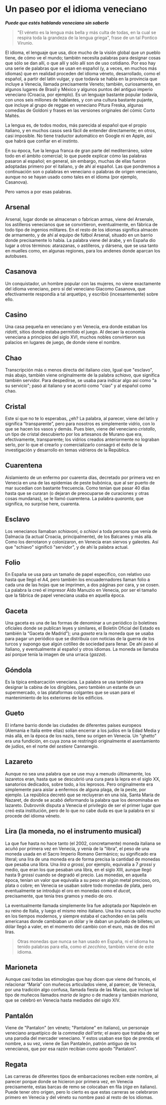 # Un paseo por el idioma veneciano

__*Puede que estés hablando veneciano sin saberlo*__

> "El véneto es la lengua más bella y más culta de todas, en la cual se respira
> toda la grandeza de la lengua griega", frase de un tal Pontico Virunio.

El idioma, el lenguaje que usa, dice mucho de la visión global que un pueblo
tiene, de cómo ve el mundo; también necesita palabras para designar cosas que
sólo se dan allí, o que allí y sólo allí son de uso cotidiano. Por eso hay una
serie de palabras que se usan en español (y, a veces, en muchos más idiomas) que
en realidad proceden del idioma véneto, desarrollado, como el español, a partir
del latín vulgar, y que todavía se habla en la provincia que incluye a Venecia,
llamada precisamente Veneto; también, curiosamente, en algunos lugares de Brasil
y México y algunos puntos del antiguo imperio veneciano (Croacia, por
ejemplo). Es un lenguaje bastante popular todavía, con unos seis millones de
hablantes, y con una cultura bastante pujante, que incluye al grupo de reggae en
veneciano Pitura Freska, algunas comedias de Goldoni y frases en las versiones
originales del cómic Corto Maltés.

La lengua es, de todos modos, más parecida al español que el propio
italiano, y en muchos casos será fácil de entender directamente; en
otros, casi imposible. No tiene traductor automático en Google ni en
Apple, así que habrá que confiar en el instinto.

En su época, fue la lengua franca de gran parte del mediterráneo, sobre todo en
el ámbito comercial; lo que puede explicar cómo las palabras pasaron al español;
en general, sin embargo, muchas de ellas fueron adoptadas primero por el
italiano, y de ahí al español. Las que pondremos a continuación son o palabras
en veneciano o palabras de origen veneciano, aunque no se hayan usado como tales
en el idioma (por ejemplo, Casanova).

Pero vamos a por esas palabras.

## Arsenal

Arsenal, lugar donde se almacenan o fabrican armas, viene del Arsenale, los
astilleros venecianos que se convirtieron, eventualmente, en fábrica de todo
tipo de ingenios militares. En el resto de los idiomas significa almacén de
armamento, y de ahí al equipo de fútbol Arsenal, situado en un barrio donde
precisamente lo había. La palabra viene del árabe, y en España dio lugar a otros
términos: atarazanas, o astilleros, y dársena, que se usa tanto en muelles como,
en algunas regiones, para los andenes donde aparcan los autobuses.

## Casanova

Un conquistador, un hombre popular con las mujeres, no viene exactamente del
idioma veneciano, pero sí del veneciano Giacomo Casanova, que efectivamente
respondía a tal arquetipo, y escribió (incesantemente) sobre ello.

## Casino

Una casa pequeña en veneciano y en Venecia, era donde estaban los *ridotti*,
sitios donde estaba permitido el juego. Al decaer la economía veneciana a
principios del siglo XVI, muchos nobles convirtieron sus palacios en lugares de
juego, de donde viene el nombre.

## Chao

Transcripción más o menos directa del italiano *ciao*, Igual que "esclavo", más
abajo, también viene originalmente de la palabra *schiavo*, que significa
también servidor. Para despedirse, se usaba para indicar algo así como "a su
servicio"; pasó al italiano y se acortó como "ciao" y al español como chao.

## Cristal

Este sí que no te lo esperabas, ¿eh? La palabra, al parecer, viene del
latín y significa “transparente”, pero para nosotros es simplemente
vidrio, con lo que se hacen los vasos y demás. Pues bien, viene del
veneciano *cristallo*, un tipo de cristal descubierto por los
artesanos de Murano que era, efectivamente, transparente; los vidrios
creados anteriormente no lograban serlo, por lo que el crearlo y
comercializarlo consagró el éxito de la investigación y desarrollo en
temas vidrieros de la República.

## Cuarentena

Aislamiento de un enfermo por cuarenta días, decretado por primera vez
en Venecia en una de las epidemias de peste bubónica, que al ser
puerto de mar sucedían con bastante frecuencia. Como tenían que
pasar 40 días hasta que se curaran (o dejaran de preocuparse de
curaciones y otras cosas mundanas), se le llamó cuarentena. La palabra
*quaranta*, que significa, no surprise here, cuarenta.

## Esclavo

Los venecianos llamaban *schiavoni*, o *schiavi* a toda persona que
venía de Dalmacia (la actual Croacia, principalmente), de los Balcanes
y más allá. Como los derrotaron y colonizaron, en Venecia eran siervos
y galeotes. Así que "schiavo" significó "servidor", y de ahí la
palabra actual.

## Folio

En España se usa para un tamaño de papel específico, con relativo uso
hasta que llegó el A4, pero también los encuadernadores llaman folio a
cada una de las hojas que se imprimen, a dos páginas por cara, y se
cosen. La palabra la creó el impresor Aldo Manuzio en Venecia, por ser
el tamaño que la fábrica de papel veneciana usaba en aquella época.

## Gaceta

Una gaceta es una de las formas de denominar a un periódico (o boletines
oficiales donde se publican leyes y similares, el Boletín Oficial del Estado es
también la “Gaceta de Madrid”); una *gaxeta* era la moneda que se usaba para
pagar un periódico que se distribuía con noticias de la guerra de los turcos y
supongo que algún cotilleo de sociedad para llenar. De ahí pasó al italiano, y
eventualmente al español y otros idiomas. La moneda se llamaba así porque tenía
la imagen de una urraca (*gazza*).

## Góndola

Es la típica embarcación veneciana. La palabra se usa también para designar la
cabina de los dirigibles, pero también un estante de un supermercado, o las
plataformas colgantes que se usan para el mantenimiento de los exteriores de los
edificios.

## Gueto

El infame barrio donde las ciudades de diferentes países europeos
(Alemania e Italia entre ellas) solían encerrar a los judíos en la
Edad Media y más allá, en la época de los nazis, tiene su origen en
Venecia. Un "ghetto" era una fundición, en cuya zona se restringió
originalmente el asentamiento de judíos, en el norte del *sestiere*
Cannaregio.

## Lazareto

Aunque no sea una palabra que se use muy a menudo últimamente, los
lazaretos eran, hasta que se descubrió una cura para la lepra en el
siglo XX, sanatorios dedicados, sobre todo, a los leprosos. Pero
originalmente era simplemente para aislar a enfermos de alguna plaga,
de la peste, por ejemplo. La república decretó que se recluyeran en
una isla, Santa María de Nazaret, de donde se acabó deformando la
palabra que los denominaba en lazareto. Dubrovnik disputa a Venecia el
privilegio de ser el primer lugar que creó esta institución, pero de
lo que no cabe duda es que la palabra en sí procede del idioma véneto.

## Lira (la moneda, no el instrumento musical)

La que fue hasta no hace tanto (el 2002, concretamente) moneda italiana se acuñó
por primera vez en Venecia, y venía de la "libra", el peso de una moneda usada
en el Sacro Imperio Romano Germánico; su significado era literal; una lira de
una moneda era de forma precisa la cantidad de monedas que pesaba una libra. Una
*lira a grossi*, por ejemplo, equivalía a 7 *grossi* y medio, que eran los que
pesaban una libra, en el siglo XIII, aunque llegó hasta 9 *grossi* cuando se
degradó el precio. Las monedas, en aquella época, tenían un valor que equivalía
a su peso en algún metal precioso, oro, plata o cobre; en Venecia se usaban
sobre todo monedas de plata, pero eventualmente se introdujo el oro en monedas
como el *ducat*, precisamente, que tenía tres gramos y medio de oro.

La eventualmente llamada simplemente lira fue adoptada por Napoleón en *su*
reino de Italia, y luego el mismo reino italiano. Una lira nunca valió mucho en
los tiempos modernos, y siempre estaba el cachondeo en las pelis americanas
donde cambiaban un dólar y le daban un puñado de billetes; un dólar llegó a
valer, en el momento del cambio con el euro, más de dos mil liras.

> Otras monedas que nunca se han usado en España, ni el idioma ha
> tenido palabras para ella, como el *zecchino*, también viene de este
> idioma.

## Marioneta

Aunque casi todas las etimologías que hay dicen que viene del francés, el
relacionar “María” con muñecos articulados viene, al parecer, de Venecia, por
una tradición algo confusa, llamada fiesta de las Marías, que incluye tal tipo
de muñecos llamados *maría de legno* o de madera y también *mariona*, que se
celebró en Venecia hasta mediados del siglo XIV.

## Pantalón

Viene de "Pantalon" (en véneto; "Pantalone" en italiano), un personaje
veneciano arquetípico de la *commedia dell'arte*; el avaro que trataba
de ser una parodia del mercader veneciano. Y estos usaban ese tipo de
prenda; el nombre, a su vez, viene de San Pantaleón, patrón antiguo de
los venecianos, que por esa razón recibían como apodo "Pantaloni".

## Regata

Las carreras de diferentes tipos de embarcaciones reciben este nombre,
al parecer porque donde se hicieron por primera vez, en Venecia
precisamente, estas barcas de remo se colocaban en fila (*riga* en
italiano). Puede tener otro origen, pero lo cierto es que estas
carreras se celebraron primero en Venecia y del véneto su nombre pasó
al resto de los idiomas.
